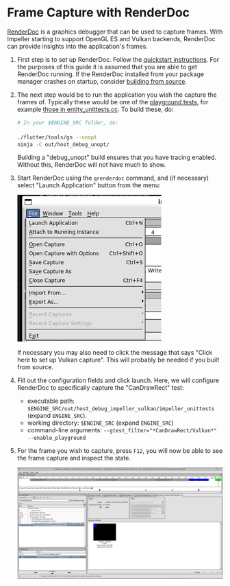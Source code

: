 # Frame Capture with RenderDoc

[RenderDoc](https://renderdoc.org/) is a graphics debugger that can be used to capture frames. With Impeller starting to support OpenGL ES and Vulkan backends, RenderDoc can provide insights into the application's frames.

1. First step is to set up RenderDoc. Follow the [quickstart instructions](https://renderdoc.org/docs/getting_started/quick_start.html).
   For the purposes of this guide it is assumed that you are able to get RenderDoc running.
   If the RenderDoc installed from your package manager crashes on startup, consider [building from source](https://github.com/baldurk/renderdoc/blob/v1.x/docs/CONTRIBUTING/Compiling.md).
   
2. The next step would be to run the application you wish the capture the frames of.
   Typically these would be one of the [playground tests](https://github.com/flutter/engine/tree/main/impeller/playground),
   for example [those in entity_unittests.cc](https://github.com/flutter/engine/blob/main/impeller/entity/entity_unittests.cc).
   To build these, do:

   ```bash
   # In your $ENGINE_SRC folder, do:

   ./flutter/tools/gn --unopt
   ninja -C out/host_debug_unopt/
   ```

   Building a "debug_unopt" build ensures that you have tracing enabled. Without this, RenderDoc will not have much to show.

3. Start RenderDoc using the `qrenderdoc` command, and (if necessary) select "Launch Application" button from the menu:

   ![Launch App](assets/renderdoc_frame_capture/launch-app.png)

   If necessary you may also need to click the message that says "Click here to set up Vulkan capture".
   This will probably be needed if you built from source.

4. Fill out the configuration fields and click launch.
   Here, we will configure RenderDoc to specifically capture the "CanDrawRect" test:

   - executable path: `$ENGINE_SRC/out/host_debug_impeller_vulkan/impeller_unittests` (expand `ENGINE_SRC`).
   - working directory: `$ENGINE_SRC` (expand `ENGINE_SRC`)
   - command-line arguments: `--gtest_filter="*CanDrawRect/Vulkan*" --enable_playground`

5. For the frame you wish to capture, press `F12`, you will now be able to see the frame capture and inspect the state.

   ![Renderdoc Capture](assets/renderdoc_frame_capture/render-doc-capture.png)
